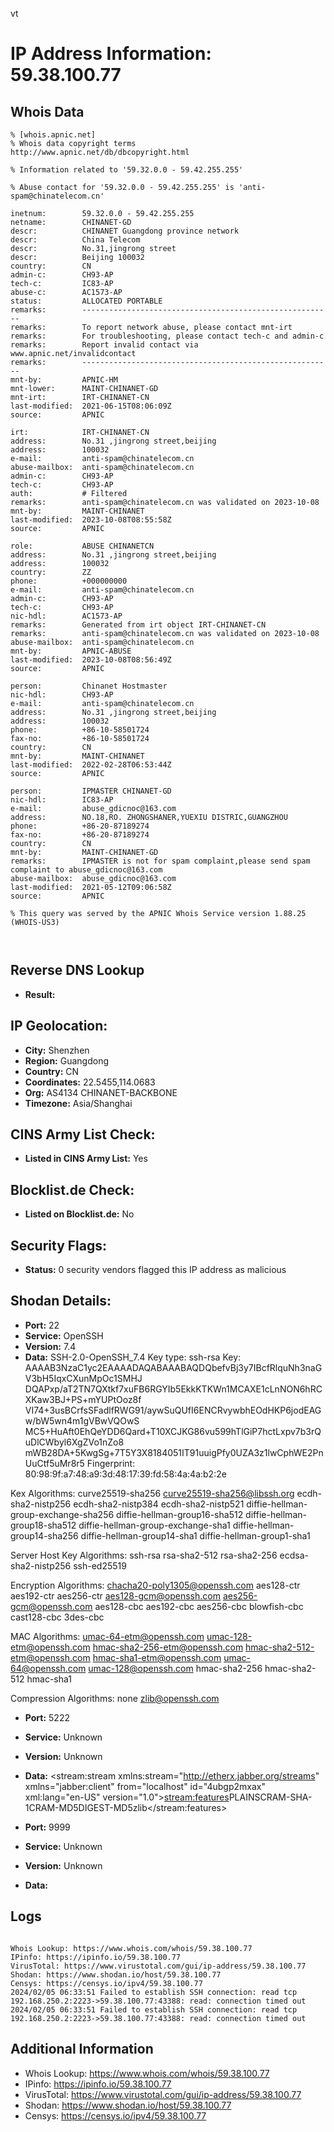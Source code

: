 vt
# IP Address Information: 59.38.100.77

## Whois Data
```
% [whois.apnic.net]
% Whois data copyright terms    http://www.apnic.net/db/dbcopyright.html

% Information related to '59.32.0.0 - 59.42.255.255'

% Abuse contact for '59.32.0.0 - 59.42.255.255' is 'anti-spam@chinatelecom.cn'

inetnum:        59.32.0.0 - 59.42.255.255
netname:        CHINANET-GD
descr:          CHINANET Guangdong province network
descr:          China Telecom
descr:          No.31,jingrong street
descr:          Beijing 100032
country:        CN
admin-c:        CH93-AP
tech-c:         IC83-AP
abuse-c:        AC1573-AP
status:         ALLOCATED PORTABLE
remarks:        --------------------------------------------------------
remarks:        To report network abuse, please contact mnt-irt
remarks:        For troubleshooting, please contact tech-c and admin-c
remarks:        Report invalid contact via www.apnic.net/invalidcontact
remarks:        --------------------------------------------------------
mnt-by:         APNIC-HM
mnt-lower:      MAINT-CHINANET-GD
mnt-irt:        IRT-CHINANET-CN
last-modified:  2021-06-15T08:06:09Z
source:         APNIC

irt:            IRT-CHINANET-CN
address:        No.31 ,jingrong street,beijing
address:        100032
e-mail:         anti-spam@chinatelecom.cn
abuse-mailbox:  anti-spam@chinatelecom.cn
admin-c:        CH93-AP
tech-c:         CH93-AP
auth:           # Filtered
remarks:        anti-spam@chinatelecom.cn was validated on 2023-10-08
mnt-by:         MAINT-CHINANET
last-modified:  2023-10-08T08:55:58Z
source:         APNIC

role:           ABUSE CHINANETCN
address:        No.31 ,jingrong street,beijing
address:        100032
country:        ZZ
phone:          +000000000
e-mail:         anti-spam@chinatelecom.cn
admin-c:        CH93-AP
tech-c:         CH93-AP
nic-hdl:        AC1573-AP
remarks:        Generated from irt object IRT-CHINANET-CN
remarks:        anti-spam@chinatelecom.cn was validated on 2023-10-08
abuse-mailbox:  anti-spam@chinatelecom.cn
mnt-by:         APNIC-ABUSE
last-modified:  2023-10-08T08:56:49Z
source:         APNIC

person:         Chinanet Hostmaster
nic-hdl:        CH93-AP
e-mail:         anti-spam@chinatelecom.cn
address:        No.31 ,jingrong street,beijing
address:        100032
phone:          +86-10-58501724
fax-no:         +86-10-58501724
country:        CN
mnt-by:         MAINT-CHINANET
last-modified:  2022-02-28T06:53:44Z
source:         APNIC

person:         IPMASTER CHINANET-GD
nic-hdl:        IC83-AP
e-mail:         abuse_gdicnoc@163.com
address:        NO.18,RO. ZHONGSHANER,YUEXIU DISTRIC,GUANGZHOU
phone:          +86-20-87189274
fax-no:         +86-20-87189274
country:        CN
mnt-by:         MAINT-CHINANET-GD
remarks:        IPMASTER is not for spam complaint,please send spam complaint to abuse_gdicnoc@163.com
abuse-mailbox:  abuse_gdicnoc@163.com
last-modified:  2021-05-12T09:06:58Z
source:         APNIC

% This query was served by the APNIC Whois Service version 1.88.25 (WHOIS-US3)



```
## Reverse DNS Lookup
- **Result:** 

## IP Geolocation:
- **City:** Shenzhen
- **Region:** Guangdong
- **Country:** CN
- **Coordinates:** 22.5455,114.0683
- **Org:** AS4134 CHINANET-BACKBONE
- **Timezone:** Asia/Shanghai

## CINS Army List Check:
- **Listed in CINS Army List:** 
Yes

## Blocklist.de Check:
- **Listed on Blocklist.de:** 
No

## Security Flags:
- **Status:** 0 security vendors flagged this IP address as malicious

## Shodan Details:
- **Port:** 22
- **Service:** OpenSSH
- **Version:** 7.4
- **Data:** SSH-2.0-OpenSSH_7.4
Key type: ssh-rsa
Key: AAAAB3NzaC1yc2EAAAADAQABAAABAQDQbefvBj3y7IBcfRlquNh3naGV3bH5IqxCXunMpOc1SMHJ
DQAPxp/aT2TN7QXtkf7xuFB6RGYIb5EkkKTKWn1MCAXE1cLnNON6hRCXKaw3BJ+PS+mYUPtOoz8f
VI74+3usBCrfsSFadlfRWG91/aywSuQUfI6ENCRvywbhEOdHKP6jodEAGw/bW5wn4m1gVBwVQOwS
MC5+HuAft0EhQeYDD6Qard+T10XCJKG86vu599hTlGiP7hctLxpv7b3rQuDlCWbyl6XgZVo1nZo8
mWB28DA+5KwgSg+7T5Y3X8184051IT91uuigPfy0UZA3z1lwCphWE2PnUuCtf5uMr8r5
Fingerprint: 80:98:9f:a7:48:a9:3d:48:17:39:fd:58:4a:4a:b2:2e

Kex Algorithms:
	curve25519-sha256
	curve25519-sha256@libssh.org
	ecdh-sha2-nistp256
	ecdh-sha2-nistp384
	ecdh-sha2-nistp521
	diffie-hellman-group-exchange-sha256
	diffie-hellman-group16-sha512
	diffie-hellman-group18-sha512
	diffie-hellman-group-exchange-sha1
	diffie-hellman-group14-sha256
	diffie-hellman-group14-sha1
	diffie-hellman-group1-sha1

Server Host Key Algorithms:
	ssh-rsa
	rsa-sha2-512
	rsa-sha2-256
	ecdsa-sha2-nistp256
	ssh-ed25519

Encryption Algorithms:
	chacha20-poly1305@openssh.com
	aes128-ctr
	aes192-ctr
	aes256-ctr
	aes128-gcm@openssh.com
	aes256-gcm@openssh.com
	aes128-cbc
	aes192-cbc
	aes256-cbc
	blowfish-cbc
	cast128-cbc
	3des-cbc

MAC Algorithms:
	umac-64-etm@openssh.com
	umac-128-etm@openssh.com
	hmac-sha2-256-etm@openssh.com
	hmac-sha2-512-etm@openssh.com
	hmac-sha1-etm@openssh.com
	umac-64@openssh.com
	umac-128@openssh.com
	hmac-sha2-256
	hmac-sha2-512
	hmac-sha1

Compression Algorithms:
	none
	zlib@openssh.com


- **Port:** 5222
- **Service:** Unknown
- **Version:** Unknown
- **Data:** <?xml version='1.0' encoding='UTF-8'?><stream:stream xmlns:stream="http://etherx.jabber.org/streams" xmlns="jabber:client" from="localhost" id="4ubgp2mxax" xml:lang="en-US" version="1.0"><stream:features><starttls xmlns="urn:ietf:params:xml:ns:xmpp-tls"></starttls><mechanisms xmlns="urn:ietf:params:xml:ns:xmpp-sasl"><mechanism>PLAIN</mechanism><mechanism>SCRAM-SHA-1</mechanism><mechanism>CRAM-MD5</mechanism><mechanism>DIGEST-MD5</mechanism></mechanisms><compression xmlns="http://jabber.org/features/compress"><method>zlib</method></compression><ver xmlns="urn:xmpp:features:rosterver"/><register xmlns="http://jabber.org/features/iq-register"/><c xmlns="http://jabber.org/protocol/caps" hash="sha-1" node="https://www.igniterealtime.org/projects/openfire/" ver="07L6PFzQQLJcGb+loAfAjnk673Q="/></stream:features>

- **Port:** 9999
- **Service:** Unknown
- **Version:** Unknown
- **Data:** 

## Logs
```

Whois Lookup: https://www.whois.com/whois/59.38.100.77
IPinfo: https://ipinfo.io/59.38.100.77
VirusTotal: https://www.virustotal.com/gui/ip-address/59.38.100.77
Shodan: https://www.shodan.io/host/59.38.100.77
Censys: https://censys.io/ipv4/59.38.100.77
2024/02/05 06:33:51 Failed to establish SSH connection: read tcp 192.168.250.2:2223->59.38.100.77:43388: read: connection timed out
2024/02/05 06:33:51 Failed to establish SSH connection: read tcp 192.168.250.2:2223->59.38.100.77:43388: read: connection timed out

```
## Additional Information
- Whois Lookup: https://www.whois.com/whois/59.38.100.77
- IPinfo: https://ipinfo.io/59.38.100.77
- VirusTotal: https://www.virustotal.com/gui/ip-address/59.38.100.77
- Shodan: https://www.shodan.io/host/59.38.100.77
- Censys: https://censys.io/ipv4/59.38.100.77

